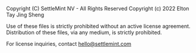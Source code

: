 Copyright (C) SettleMint NV - All Rights Reserved
Copyright (c) 2022 Elton Tay Jing Sheng

Use of these files is strictly prohibited without an active license agreement.
Distribution of these files, via any medium, is strictly prohibited.

For license inquiries, contact hello@settlemint.com
